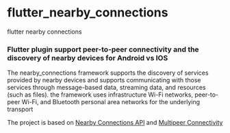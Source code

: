 # flutter_nearby_connections
flutter nearby connections

### Flutter plugin support peer-to-peer connectivity and the discovery of nearby devices for Android vs IOS

The nearby_connections framework supports the discovery of services provided by nearby devices and supports communicating with those services through message-based data, streaming data, and resources (such as files). the framework uses infrastructure Wi-Fi networks, peer-to-peer Wi-Fi, and Bluetooth personal area networks for the underlying transport

The project is based on [Nearby Connections API](https://developers.google.com/nearby/connections/overview) and [Multipeer Connectivity](https://developer.apple.com/documentation/multipeerconnectivity)
